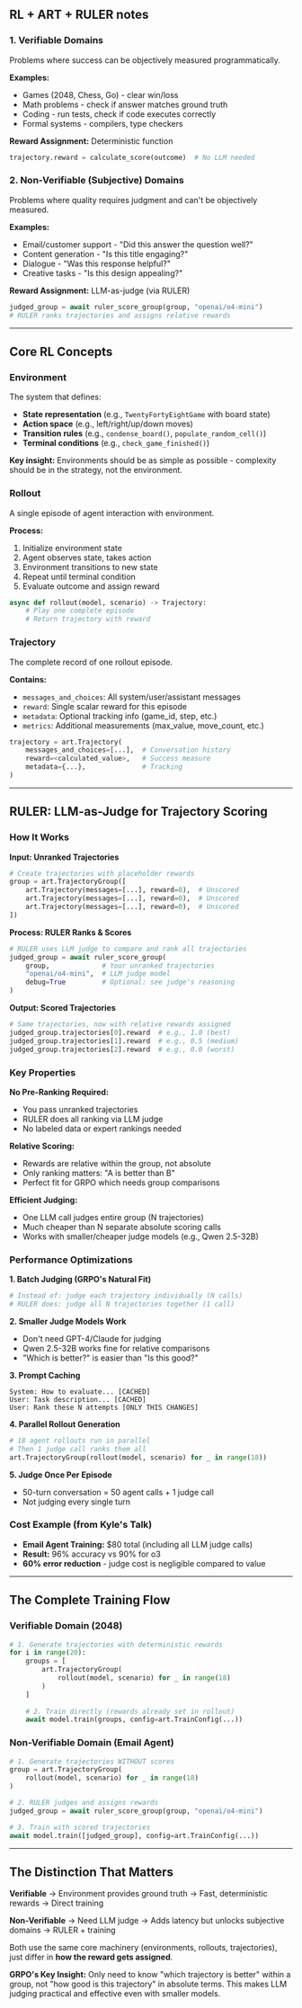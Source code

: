 ## RL + ART + RULER notes

### 1. **Verifiable Domains**
Problems where success can be objectively measured programmatically.

**Examples:**
- Games (2048, Chess, Go) - clear win/loss
- Math problems - check if answer matches ground truth
- Coding - run tests, check if code executes correctly
- Formal systems - compilers, type checkers

**Reward Assignment:** Deterministic function
```python
trajectory.reward = calculate_score(outcome)  # No LLM needed
```

### 2. **Non-Verifiable (Subjective) Domains**
Problems where quality requires judgment and can't be objectively measured.

**Examples:**
- Email/customer support - "Did this answer the question well?"
- Content generation - "Is this title engaging?"
- Dialogue - "Was this response helpful?"
- Creative tasks - "Is this design appealing?"

**Reward Assignment:** LLM-as-judge (via RULER)
```python
judged_group = await ruler_score_group(group, "openai/o4-mini")
# RULER ranks trajectories and assigns relative rewards
```

---

## Core RL Concepts

### **Environment**
The system that defines:
- **State representation** (e.g., `TwentyFortyEightGame` with board state)
- **Action space** (e.g., left/right/up/down moves)
- **Transition rules** (e.g., `condense_board()`, `populate_random_cell()`)
- **Terminal conditions** (e.g., `check_game_finished()`)

**Key insight:** Environments should be as simple as possible - complexity should be in the strategy, not the environment.

### **Rollout**
A single episode of agent interaction with environment.

**Process:**
1. Initialize environment state
2. Agent observes state, takes action
3. Environment transitions to new state
4. Repeat until terminal condition
5. Evaluate outcome and assign reward

```python
async def rollout(model, scenario) -> Trajectory:
    # Play one complete episode
    # Return trajectory with reward
```

### **Trajectory**
The complete record of one rollout episode.

**Contains:**
- `messages_and_choices`: All system/user/assistant messages
- `reward`: Single scalar reward for this episode
- `metadata`: Optional tracking info (game_id, step, etc.)
- `metrics`: Additional measurements (max_value, move_count, etc.)

```python
trajectory = art.Trajectory(
    messages_and_choices=[...],  # Conversation history
    reward=<calculated_value>,   # Success measure
    metadata={...},              # Tracking
)
```

---

## RULER: LLM-as-Judge for Trajectory Scoring

### How It Works

**Input: Unranked Trajectories**
```python
# Create trajectories with placeholder rewards
group = art.TrajectoryGroup([
    art.Trajectory(messages=[...], reward=0),  # Unscored
    art.Trajectory(messages=[...], reward=0),  # Unscored
    art.Trajectory(messages=[...], reward=0),  # Unscored
])
```

**Process: RULER Ranks & Scores**
```python
# RULER uses LLM judge to compare and rank all trajectories
judged_group = await ruler_score_group(
    group,             # Your unranked trajectories
    "openai/o4-mini",  # LLM judge model
    debug=True         # Optional: see judge's reasoning
)
```

**Output: Scored Trajectories**
```python
# Same trajectories, now with relative rewards assigned
judged_group.trajectories[0].reward  # e.g., 1.0 (best)
judged_group.trajectories[1].reward  # e.g., 0.5 (medium)
judged_group.trajectories[2].reward  # e.g., 0.0 (worst)
```

### Key Properties

**No Pre-Ranking Required:**
- You pass unranked trajectories
- RULER does all ranking via LLM judge
- No labeled data or expert rankings needed

**Relative Scoring:**
- Rewards are relative within the group, not absolute
- Only ranking matters: "A is better than B"
- Perfect fit for GRPO which needs group comparisons

**Efficient Judging:**
- One LLM call judges entire group (N trajectories)
- Much cheaper than N separate absolute scoring calls
- Works with smaller/cheaper judge models (e.g., Qwen 2.5-32B)

### Performance Optimizations

**1. Batch Judging (GRPO's Natural Fit)**
```python
# Instead of: judge each trajectory individually (N calls)
# RULER does: judge all N trajectories together (1 call)
```

**2. Smaller Judge Models Work**
- Don't need GPT-4/Claude for judging
- Qwen 2.5-32B works fine for relative comparisons
- "Which is better?" is easier than "Is this good?"

**3. Prompt Caching**
```
System: How to evaluate... [CACHED]
User: Task description... [CACHED]
User: Rank these N attempts [ONLY THIS CHANGES]
```

**4. Parallel Rollout Generation**
```python
# 18 agent rollouts run in parallel
# Then 1 judge call ranks them all
art.TrajectoryGroup(rollout(model, scenario) for _ in range(18))
```

**5. Judge Once Per Episode**
- 50-turn conversation = 50 agent calls + 1 judge call
- Not judging every single turn

### Cost Example (from Kyle's Talk)
- **Email Agent Training:** $80 total (including all LLM judge calls)
- **Result:** 96% accuracy vs 90% for o3
- **60% error reduction** - judge cost is negligible compared to value

---

## The Complete Training Flow

### Verifiable Domain (2048)
```python
# 1. Generate trajectories with deterministic rewards
for i in range(20):
    groups = [
        art.TrajectoryGroup(
            rollout(model, scenario) for _ in range(18)
        )
    ]
    
    # 2. Train directly (rewards already set in rollout)
    await model.train(groups, config=art.TrainConfig(...))
```

### Non-Verifiable Domain (Email Agent)
```python
# 1. Generate trajectories WITHOUT scores
group = art.TrajectoryGroup(
    rollout(model, scenario) for _ in range(18)
)

# 2. RULER judges and assigns rewards
judged_group = await ruler_score_group(group, "openai/o4-mini")

# 3. Train with scored trajectories
await model.train([judged_group], config=art.TrainConfig(...))
```

---

## The Distinction That Matters

**Verifiable** → Environment provides ground truth → Fast, deterministic rewards → Direct training

**Non-Verifiable** → Need LLM judge → Adds latency but unlocks subjective domains → RULER + training

Both use the same core machinery (environments, rollouts, trajectories), just differ in **how the reward gets assigned**.

**GRPO's Key Insight:** Only need to know "which trajectory is better" within a group, not "how good is this trajectory" in absolute terms. This makes LLM judging practical and effective even with smaller models.